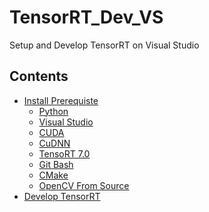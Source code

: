 # TensorRT_Dev_VS
Setup and Develop TensorRT on Visual Studio

## Contents

- [Install Prerequiste]()
  - [Python]()
  - [Visual Studio]()
  - [CUDA]()
  - [CuDNN]()
  - [TensoRT 7.0]()
  - [Git Bash]()
  - [CMake]()
  - [OpenCV From Source]()
- [Develop TensorRT]()
